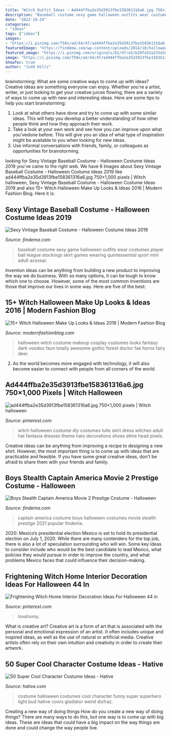 ```yaml
---
title: "Witch Outfit Ideas ~ Ad444ffba2e35d3913fbe158361316a6.jpg 750×1,000 Pixels"
description: "Baseball costume sexy game halloween outfits wear costumes player ball league stockings skirt games wearing quintessential sport mini adult acessar"
date: "2022-10-24"
categories:
- "ideas"
tags: ["ideas"]
images:
- "https://i.pinimg.com/750x/ad/44/4f/ad444ffba2e35d3913fbe158361316a6.jpg"
featuredImage: "https://findema.com/wp-content/uploads/2014/10/halloween_20148539.jpg"
featured_image: "https://i.pinimg.com/originals/b2/9f/a5/b29fa52a225d2d768e4a09cded68bb7f.jpg"
image: "https://i.pinimg.com/750x/ad/44/4f/ad444ffba2e35d3913fbe158361316a6.jpg"
ShowToc: true
author: "Judd Hills"
---
```



brainstorming: What are some creative ways to come up with ideas?
Creative ideas are something everyone can enjoy. Whether you're a artist, writer, or just looking to get your creative juices flowing, there are a variety of ways to come up with new and interesting ideas. Here are some tips to help you start brainstorming: 
1. Look at what others have done and try to come up with some similar ideas. This will help you develop a better understanding of how other people think and how they approach their work. 
2. Take a look at your own work and see how you can improve upon what you'vedone before. This will give you an idea of what type of inspiration might be available to you when looking for new ideas. 
3. Use informal conversations with friends, family, or colleagues as opportunities for brainstorming.

	

		
looking for Sexy Vintage Baseball Costume - Halloween Costume Ideas 2019 you've came to the right web. We have 6 Images about Sexy Vintage Baseball Costume - Halloween Costume Ideas 2019 like ad444ffba2e35d3913fbe158361316a6.jpg 750×1,000 pixels | Witch halloween, Sexy Vintage Baseball Costume - Halloween Costume Ideas 2019 and also 15+ Witch Halloween Make Up Looks &amp; Ideas 2016 | Modern Fashion Blog. Here it is:
		
    
## Sexy Vintage Baseball Costume - Halloween Costume Ideas 2019

<img loading=lazy src="http://findema.com/wp-content/uploads/2014/10/halloween_20148122.jpg" onerror="this.onerror=null;this.src='https://tse4.mm.bing.net/th?id=OIP.3e1NHce9-5hSebbQ467OoQHaKl&amp;pid=15.1';" alt="Sexy Vintage Baseball Costume - Halloween Costume Ideas 2019">

_Source: findema.com_

>baseball costume sexy game halloween outfits wear costumes player ball league stockings skirt games wearing quintessential sport mini adult acessar. 

	

Invention ideas can be anything from building a new product to improving the way we do business. With so many options, it can be tough to know which one to choose. However, some of the most common inventions are those that improve our lives in some way. Here are five of the best: 

    
## 15+ Witch Halloween Make Up Looks &amp; Ideas 2016 | Modern Fashion Blog

<img loading=lazy src="http://modernfashionblog.com/wp-content/uploads/2016/09/15-Witch-Halloween-Make-Up-Looks-Ideas-2016-8.jpg" onerror="this.onerror=null;this.src='https://tse1.mm.bing.net/th?id=OIP.ge21C1PwybLPgOJwBRA1egHaLH&amp;pid=15.1';" alt="15+ Witch Halloween Make Up Looks &amp; Ideas 2016 | Modern Fashion Blog">

_Source: modernfashionblog.com_

>halloween witch costume makeup cosplay costumes looks fantasy dark voodoo faun totally awesome gothic forest doctor fae horns fairy deer. 

	

2. As the world becomes more engaged with technology, it will also become easier to connect with people from all corners of the world. 

    
## Ad444ffba2e35d3913fbe158361316a6.jpg 750×1,000 Pixels | Witch Halloween

<img loading=lazy src="https://i.pinimg.com/750x/ad/44/4f/ad444ffba2e35d3913fbe158361316a6.jpg" onerror="this.onerror=null;this.src='https://tse2.mm.bing.net/th?id=OIP.DU5ZTmshfPTd6X6xSA0GTwHaJ4&amp;pid=15.1';" alt="ad444ffba2e35d3913fbe158361316a6.jpg 750×1,000 pixels | Witch halloween">

_Source: pinterest.com_

>witch halloween costume diy costumes tulle skirt dress witches adult hat fantasia dresses theme hats decorations shoes attire head pixels. 

	

Creative ideas can be anything from improving a recipe to designing a new shirt. However, the most important thing is to come up with ideas that are practicable and feasible. If you have some great creative ideas, don't be afraid to share them with your friends and family.

    
## Boys Stealth Captain America Movie 2 Prestige Costume - Halloween

<img loading=lazy src="https://findema.com/wp-content/uploads/2014/10/halloween_20148539.jpg" onerror="this.onerror=null;this.src='https://tse4.mm.bing.net/th?id=OIP.4RkUYyk2r4DBEJiPoULcwAHaKl&amp;pid=15.1';" alt="Boys Stealth Captain America Movie 2 Prestige Costume - Halloween">

_Source: findema.com_

>captain america costume boys halloween costumes movie stealth prestige 2021 popular findema. 

	

2020: Mexico’s presidential election
Mexico is set to hold its presidential election on July 1, 2020. While there are many contenders for the top job, there is also a lot of speculation surrounding who will win. Some key ideas to consider include who would be the best candidate to lead Mexico, what policies they would pursue in order to improve the country, and what problems Mexico faces that could influence their decision-making.

    
## Frightening Witch Home Interior Decoration Ideas For Halloween 44 In

<img loading=lazy src="https://i.pinimg.com/originals/b2/9f/a5/b29fa52a225d2d768e4a09cded68bb7f.jpg" onerror="this.onerror=null;this.src='https://tse3.mm.bing.net/th?id=OIP.Ot2yh2spWuFy1HAkKsVasQHaLF&amp;pid=15.1';" alt="Frightening Witch Home Interior Decoration Ideas For Halloween 44 in">

_Source: pinterest.com_

>lovahomy. 

	

What is creative art?
Creative art is a form of art that is associated with the personal and emotional expression of an artist. It often includes unique and inspired ideas, as well as the use of natural or artificial media. Creative artists often rely on their own intuition and creativity in order to create their artwork.

    
## 50 Super Cool Character Costume Ideas - Hative

<img loading=lazy src="https://hative.com/wp-content/uploads/2014/10/super-cool-costume-ideas/47-funny-costume.jpg" onerror="this.onerror=null;this.src='https://tse1.mm.bing.net/th?id=OIP.QpTAJJJJRZa91_Eakj14ZwHaNw&amp;pid=15.1';" alt="50 Super Cool Character Costume Ideas - Hative">

_Source: hative.com_

>costume halloween costumes cool character funny super superhero light bud hative coors gladiator weird disfraz. 

	

Creating a new way of doing things
How do you create a new way of doing things? There are many ways to do this, but one way is to come up with big ideas. These are ideas that could have a big impact on the way things are done and could change the way people live.

